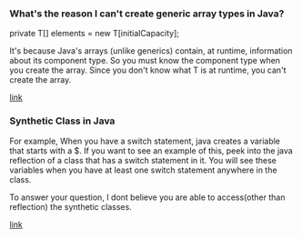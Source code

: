 ### What's the reason I can't create generic array types in Java?

private T[] elements = new T[initialCapacity];

It's because Java's arrays (unlike generics) contain, at runtime, information about its component type. So you must know the component type when you create the array. Since you don't know what T is at runtime, you can't create the array.

[link](http://stackoverflow.com/questions/2927391/whats-the-reason-i-cant-create-generic-array-types-in-java)

### Synthetic Class in Java

For example, When you have a switch statement, java creates a variable that starts with a $. If you want to see an example of this, peek into the java reflection of a class that has a switch statement in it. You will see these variables when you have at least one switch statement anywhere in the class.

To answer your question, I dont believe you are able to access(other than reflection) the synthetic classes.

[link](http://stackoverflow.com/questions/399546/synthetic-class-in-java)

### 
